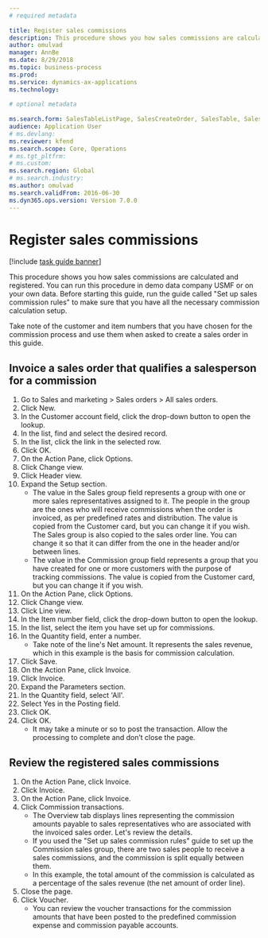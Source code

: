 ```yaml
--- 
# required metadata 
 
title: Register sales commissions
description: This procedure shows you how sales commissions are calculated and registered. 
author: omulvad
manager: AnnBe 
ms.date: 8/29/2018
ms.topic: business-process 
ms.prod:  
ms.service: dynamics-ax-applications 
ms.technology:  
 
# optional metadata 
 
ms.search.form: SalesTableListPage, SalesCreateOrder, SalesTable, SalesEditLines,  CustInvoiceJournal, CommissionTrans, LedgerTransVoucher   
audience: Application User 
# ms.devlang:  
ms.reviewer: kfend
ms.search.scope: Core, Operations 
# ms.tgt_pltfrm:  
# ms.custom:  
ms.search.region: Global
# ms.search.industry: 
ms.author: omulvad
ms.search.validFrom: 2016-06-30 
ms.dyn365.ops.version: Version 7.0.0 
---
```

# Register sales commissions

[!include [task guide banner](../../includes/task-guide-banner.md)]

This procedure shows you how sales commissions are calculated and registered. You can run this procedure in demo data company USMF or on your own data. Before starting this guide, run the guide called "Set up sales commission rules" to make sure that you have all the necessary commission calculation setup.

Take note of the customer and item numbers that you have chosen for the commission process and use them when asked to create a sales order in this guide.


## Invoice a sales order that qualifies a salesperson for a commission
1. Go to Sales and marketing > Sales orders > All sales orders.
2. Click New.
3. In the Customer account field, click the drop-down button to open the lookup.
4. In the list, find and select the desired record.
5. In the list, click the link in the selected row.
6. Click OK.
7. On the Action Pane, click Options.
8. Click Change view.
9. Click Header view.
10. Expand the Setup section.
    * The value in the Sales group field represents a group with one or more sales representatives assigned to it. The people in the group are the ones who will receive commissions when the order is invoiced, as per predefined rates and distribution.   The value is copied from the Customer card, but you can change it if you wish.  The Sales group is also copied to the sales order line. You can change it so that it can differ from the one in the header and/or between lines.  
    * The value in the Commission group field represents a group that you have created for one or more customers with the purpose of tracking commissions.   The value is copied from the Customer card, but you can change it if you wish.   
11. On the Action Pane, click Options.
12. Click Change view.
13. Click Line view.
14. In the Item number field, click the drop-down button to open the lookup.
15. In the list, select the item you have set up for commissions. 
16. In the Quantity field, enter a number.
    * Take note of the line's Net amount. It represents the sales revenue, which in this example is the basis for commission calculation.  
17. Click Save.
18. On the Action Pane, click Invoice.
19. Click Invoice.
20. Expand the Parameters section.
21. In the Quantity field, select 'All'.
22. Select Yes in the Posting field.
23. Click OK.
24. Click OK.
    * It may take a minute or so to post the transaction. Allow the processing to complete and don’t close the page.  

## Review the registered sales commissions
1. On the Action Pane, click Invoice.
2. Click Invoice.
3. On the Action Pane, click Invoice.
4. Click Commission transactions.
    * The Overview tab displays lines representing the commission amounts payable to sales representatives who are associated with the invoiced sales order. Let's review the details.     
    * If you used the "Set up sales commission rules" guide to set up the Commission sales group, there are two sales people to receive a sales commissions, and the commission is split equally between them.  
    * In this example, the total amount of the commission is calculated as a percentage of the sales revenue (the net amount of order line).   
5. Close the page.
6. Click Voucher.
    * You can review the voucher transactions for the commission amounts that have been posted to the predefined commission expense and commission payable accounts.  

